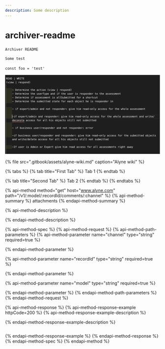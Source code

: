 ```yaml
---
description: Some description
---
```


# archiver-readme

`Archiver README`

```text
Some test

const foo = 'test'
```

![screenshot](.gitbook/assets/screen-shot-2020-02-05-at-13.52.43.png)

{% file src=".gitbook/assets/alyne-wiki.md" caption="Alyne wiki" %}

{% tabs %}
{% tab title="First Tab" %}
Tab 1
{% endtab %}

{% tab title="Second Tab" %}
Tab 2
{% endtab %}
{% endtabs %}

{% api-method method="get" host="www.alyne.com" path="/v1/:model/:recordId/comments/:channel" %}
{% api-method-summary %}
attachments
{% endapi-method-summary %}

{% api-method-description %}

{% endapi-method-description %}

{% api-method-spec %}
{% api-method-request %}
{% api-method-path-parameters %}
{% api-method-parameter name="channel" type="string" required=true %}

{% endapi-method-parameter %}

{% api-method-parameter name="recordId" type="string" required=true %}

{% endapi-method-parameter %}

{% api-method-parameter name="model" type="string" required=true %}

{% endapi-method-parameter %}
{% endapi-method-path-parameters %}
{% endapi-method-request %}

{% api-method-response %}
{% api-method-response-example httpCode=200 %}
{% api-method-response-example-description %}

{% endapi-method-response-example-description %}

```

```
{% endapi-method-response-example %}
{% endapi-method-response %}
{% endapi-method-spec %}
{% endapi-method %}



